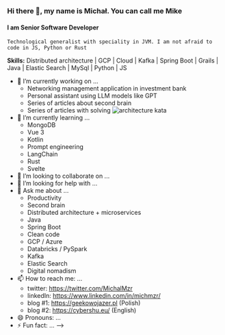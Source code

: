 ### Hi there 👋, my name is Michał. You can call me Mike 
#### I am Senior Software Developer
```
Technological generalist with speciality in JVM. I am not afraid to code in JS, Python or Rust
```

**Skills:** Distributed architecture | GCP | Cloud  | Kafka | Spring Boot | Grails | Java | Elastic Search | MySql | Python | JS

- 🔭 I’m currently working on ...
  - Networking management application in investment bank
  - Personal assistant using LLM models like GPT
  - Series of articles about second brain
  - Series of articles with solving ![architecture kata](https://www.architecturalkatas.com/)
- 🌱 I’m currently learning ...
  - MongoDB
  - Vue 3
  - Kotlin
  - Prompt engineering
  - LangChain
  - Rust
  - Svelte
- 👯 I’m looking to collaborate on ...
- 🤔 I’m looking for help with ...
- 💬 Ask me about ...
  - Productivity
  - Second brain
  - Distributed architecture + microservices
  - Java
  - Spring Boot
  - Clean code
  - GCP / Azure
  - Databricks / PySpark
  - Kafka
  - Elastic Search
  - Digital nomadism
- 📫 How to reach me: ...
  - twitter: https://twitter.com/MichalMzr
  - linkedIn: https://www.linkedin.com/in/michmzr/
  - blog #1: https://geekowojazer.pl (Polish)
  - blog #2: https://cybershu.eu/ (English)
- 😄 Pronouns: ...
- ⚡ Fun fact: ...
-->
